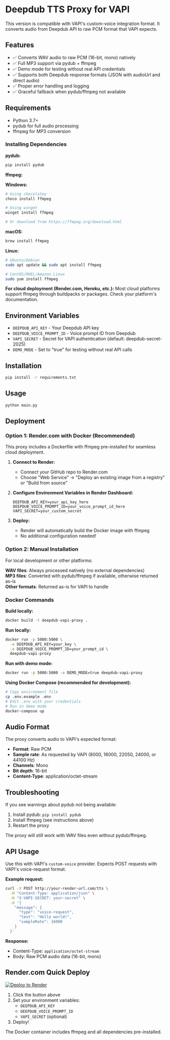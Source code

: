 # Deepdub TTS Proxy for VAPI

This version is compatible with VAPI's custom-voice integration format. It converts audio from Deepdub API to raw PCM format that VAPI expects.

## Features

- ✅ Converts WAV audio to raw PCM (16-bit, mono) natively
- ✅ Full MP3 support via pydub + ffmpeg
- ✅ Demo mode for testing without real API credentials
- ✅ Supports both Deepdub response formats (JSON with audioUrl and direct audio)
- ✅ Proper error handling and logging
- ✅ Graceful fallback when pydub/ffmpeg not available

## Requirements

- Python 3.7+
- pydub for full audio processing
- ffmpeg for MP3 conversion

### Installing Dependencies

**pydub:**
```bash
pip install pydub
```

**ffmpeg:**

**Windows:**
```bash
# Using chocolatey
choco install ffmpeg

# Using winget
winget install ffmpeg

# Or download from https://ffmpeg.org/download.html
```

**macOS:**
```bash
brew install ffmpeg
```

**Linux:**
```bash
# Ubuntu/Debian
sudo apt update && sudo apt install ffmpeg

# CentOS/RHEL/Amazon Linux
sudo yum install ffmpeg
```

**For cloud deployment (Render.com, Heroku, etc.):**
Most cloud platforms support ffmpeg through buildpacks or packages. Check your platform's documentation.

## Environment Variables

- `DEEPDUB_API_KEY` - Your Deepdub API key
- `DEEPDUB_VOICE_PROMPT_ID` - Voice prompt ID from Deepdub
- `VAPI_SECRET` - Secret for VAPI authentication (default: deepdub-secret-2025)
- `DEMO_MODE` - Set to "true" for testing without real API calls

## Installation

```bash
pip install -r requirements.txt
```

## Usage

```bash
python main.py
```

## Deployment

### Option 1: Render.com with Docker (Recommended)

This proxy includes a Dockerfile with ffmpeg pre-installed for seamless cloud deployment.

1. **Connect to Render:**
   - Connect your GitHub repo to Render.com
   - Choose "Web Service" -> "Deploy an existing image from a registry" or "Build from source"

2. **Configure Environment Variables in Render Dashboard:**
   ```
   DEEPDUB_API_KEY=your_api_key_here
   DEEPDUB_VOICE_PROMPT_ID=your_voice_prompt_id_here
   VAPI_SECRET=your_custom_secret
   ```

3. **Deploy:**
   - Render will automatically build the Docker image with ffmpeg
   - No additional configuration needed!

### Option 2: Manual Installation

For local development or other platforms:

**WAV files**: Always processed natively (no external dependencies)  
**MP3 files**: Converted with pydub/ffmpeg if available, otherwise returned as-is  
**Other formats**: Returned as-is for VAPI to handle

### Docker Commands

**Build locally:**
```bash
docker build -t deepdub-vapi-proxy .
```

**Run locally:**
```bash
docker run -p 5000:5000 \
  -e DEEPDUB_API_KEY=your_key \
  -e DEEPDUB_VOICE_PROMPT_ID=your_prompt_id \
  deepdub-vapi-proxy
```

**Run with demo mode:**
```bash
docker run -p 5000:5000 -e DEMO_MODE=true deepdub-vapi-proxy
```

**Using Docker Compose (recommended for development):**
```bash
# Copy environment file
cp .env.example .env
# Edit .env with your credentials
# Run in demo mode
docker-compose up
```

## Audio Format

The proxy converts audio to VAPI's expected format:
- **Format**: Raw PCM
- **Sample rate**: As requested by VAPI (8000, 16000, 22050, 24000, or 44100 Hz)
- **Channels**: Mono
- **Bit depth**: 16-bit
- **Content-Type**: application/octet-stream

## Troubleshooting

If you see warnings about pydub not being available:
1. Install pydub: `pip install pydub`
2. Install ffmpeg (see instructions above)
3. Restart the proxy

The proxy will still work with WAV files even without pydub/ffmpeg.

## API Usage

Use this with VAPI's `custom-voice` provider. Expects POST requests with VAPI's voice-request format.

**Example request:**
```bash
curl -X POST http://your-render-url.com/tts \
  -H "Content-Type: application/json" \
  -H "X-VAPI-SECRET: your-secret" \
  -d '{
    "message": {
      "type": "voice-request",
      "text": "Hello world!",
      "sampleRate": 16000
    }
  }'
```

**Response:**
- Content-Type: `application/octet-stream`
- Body: Raw PCM audio data (16-bit, mono)

## Render.com Quick Deploy

[![Deploy to Render](https://render.com/images/deploy-to-render-button.svg)](https://render.com/deploy)

1. Click the button above
2. Set your environment variables:
   - `DEEPDUB_API_KEY`
   - `DEEPDUB_VOICE_PROMPT_ID`
   - `VAPI_SECRET` (optional)
3. Deploy!

The Docker container includes ffmpeg and all dependencies pre-installed.